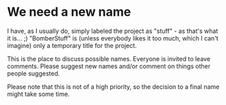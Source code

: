 # We need a new name #

I have, as I usually do, simply labeled the project as "stuff" - as that's what it is... ;)
"BomberStuff" is (unless everybody likes it too much, which I can't imagine) only a temporary title for the project.

This is the place to discuss possible names. Everyone is invited to leave comments.
Please suggest new names and/or comment on things other people suggested.

Please note that this is not of a high priority, so the decision to a final name might take some time.
